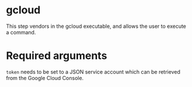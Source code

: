 # gcloud

This step vendors in the gcloud executable, and allows the user to execute a
command.

# Required arguments

`token` needs to be set to a JSON service account which can be retrieved from
the Google Cloud Console.